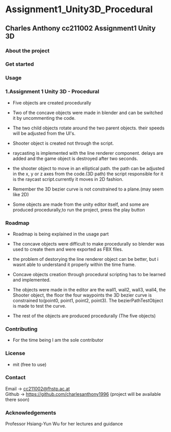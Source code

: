# Assignment1_Unity3D_Procedural

## Charles Anthony cc211002 Assignment1 Unity 3D

### About the project


### Get started


### Usage

### 1.Assignment 1 Unity 3D - Procedural

* Five objects are created procedurally

* Two of the concave objects were made in blender and can be switched it by uncommenting the code.
 
* The two child objects rotate around the two parent objects. their speeds will be adjusted from the UI's.

* Shooter object is created not through the script.

* raycasting is implemented with the line renderer component. delays are added and the game object is destroyed after two seconds.

* the shooter object to move in an elliptical path. the path can be adjusted in the x, y or z axes from the code.(3D path) the script responsible for it is the raycast script.currently it moves in 2D fashion.

* Remember the 3D bezier curve is not constrained to a plane.(may seem like 2D)

* Some objects are made from the unity editor itself, and some are produced procedurally,to run the project, press the play button





### Roadmap

* Roadmap is being explained in the usage part

* The concave objects were difficult to make procedurally so blender was used to create them and were exported as FBX files.

* the problem of destorying the line renderer object can be better, but i wasnt able to understand it properly within the time frame.

* Concave objects creation through procedural scripting has to be learned and implemented.

* The objects were made in the editor are the wall1, wall2, wall3, wall4, the Shooter object, the floor the four waypoints the 3D bezier curve is constrained to(point0, point1, point2, point3). The bezierPathTestObject is made to test the curve.

* The rest of the objects are produced procedurally (The five objects)



### Contributing

* For the time being I am the sole contributor

### License

* mit (free to use)

### Contact

Email -> cc211002@fhstp.ac.at \
Github -> https://github.com/charlesanthony1996 (project will be available there soon)

### Acknowledgements

Professor Hsiang-Yun Wu for her lectures and guidance
